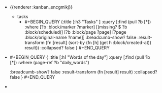 - {{renderer :kanban_encgmikj}}
	- tasks
		- #+BEGIN_QUERY
		  {:title [:h3 "Tasks" ]
		  :query [:find (pull ?b [*])
		  :where
		    [?b :block/marker ?marker]
		    [(missing? $ ?b :block/scheduled)]
		    [?b :block/page ?page]
		    [?page :block/original-name ?name]]
		  :breadcumb-show? false
		  :result-transform (fn [result]
		  (sort-by (fn [h]
		  (get h :block/created-at)) result))
		  :collapsed? false
		  }
		  #+END_QUERY
- #+BEGIN_QUERY
  { :title [:h1 "Words of the day"]
    :query [:find (pull ?b [*])
            :where
            (page-ref ?b "daily_words")
  
  :breadcumb-show? false
  :result-transform (fn [result] result)
  :collapsed? false
   }
  #+END_QUERY
-